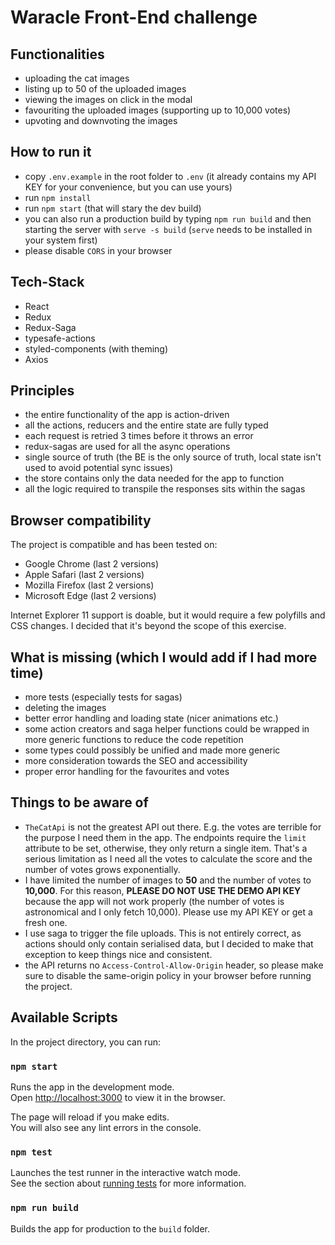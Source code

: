 # Waracle Front-End challenge

## Functionalities

- uploading the cat images
- listing up to 50 of the uploaded images
- viewing the images on click in the modal
- favouriting the uploaded images (supporting up to 10,000 votes)
- upvoting and downvoting the images

## How to run it

- copy `.env.example` in the root folder to `.env` (it already contains my API KEY for your convenience, but you can use yours)
- run `npm install`
- run `npm start` (that will stary the dev build)
- you can also run a production build by typing `npm run build` and then starting the server with `serve -s build` (`serve` needs to be installed in your system first)
- please disable `CORS` in your browser

## Tech-Stack

- React
- Redux
- Redux-Saga
- typesafe-actions
- styled-components (with theming)
- Axios

## Principles

- the entire functionality of the app is action-driven
- all the actions, reducers and the entire state are fully typed
- each request is retried 3 times before it throws an error
- redux-sagas are used for all the async operations
- single source of truth (the BE is the only source of truth, local state isn't used to avoid potential sync issues)
- the store contains only the data needed for the app to function
- all the logic required to transpile the responses sits within the sagas

## Browser compatibility

The project is compatible and has been tested on:

- Google Chrome (last 2 versions)
- Apple Safari (last 2 versions)
- Mozilla Firefox (last 2 versions)
- Microsoft Edge (last 2 versions)

Internet Explorer 11 support is doable, but it would require a few polyfills and CSS changes. I decided that it's beyond the scope of this exercise.

## What is missing (which I would add if I had more time)

- more tests (especially tests for sagas)
- deleting the images
- better error handling and loading state (nicer animations etc.)
- some action creators and saga helper functions could be wrapped in more generic functions to reduce the code repetition
- some types could possibly be unified and made more generic
- more consideration towards the SEO and accessibility
- proper error handling for the favourites and votes
  
## Things to be aware of

- `TheCatApi` is not the greatest API out there. E.g. the votes are terrible for the purpose I need them in the app. The endpoints require the `limit` attribute to be set, otherwise, they only return a single item. That's a serious limitation as I need all the votes to calculate the score and the number of votes grows exponentially.
- I have limited the number of images to **50** and the number of votes to **10,000**. For this reason, **PLEASE DO NOT USE THE DEMO API KEY** because the app will not work properly (the number of votes is astronomical and I only fetch 10,000). Please use my API KEY or get a fresh one.
- I use saga to trigger the file uploads. This is not entirely correct, as actions should only contain serialised data, but I decided to make that exception to keep things nice and consistent.
- the API returns no `Access-Control-Allow-Origin` header, so please make sure to disable the same-origin policy in your browser before running the project.

## Available Scripts

In the project directory, you can run:

### `npm start`

Runs the app in the development mode.<br />
Open [http://localhost:3000](http://localhost:3000) to view it in the browser.

The page will reload if you make edits.<br />
You will also see any lint errors in the console.

### `npm test`

Launches the test runner in the interactive watch mode.<br />
See the section about [running tests](https://facebook.github.io/create-react-app/docs/running-tests) for more information.

### `npm run build`

Builds the app for production to the `build` folder.<br />

